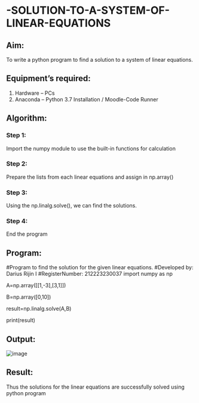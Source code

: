 # -SOLUTION-TO-A-SYSTEM-OF-LINEAR-EQUATIONS
## Aim:
To write a python program to find a solution to a system of linear equations.
## Equipment’s required:
1. 	Hardware – PCs
2. 	Anaconda – Python 3.7 Installation / Moodle-Code Runner
## Algorithm:
### Step 1: 
Import the numpy module to use the built-in functions for calculation
### Step 2: 
Prepare the lists from each linear equations and assign in np.array()
### Step 3: 
Using the np.linalg.solve(), we can find the solutions.
### Step 4: 
End the program
## Program:
#Program to find the solution for the given linear equations.
#Developed by:   Darius Rijin I
#RegisterNumber: 212223230037
import numpy as np 

A=np.array([[1,-3],[3,1]])

B=np.array([0,10])

result=np.linalg.solve(A,B)

print(result)

## Output:
![image](https://github.com/sriharan23000516/-SOLUTION-TO-A-SYSTEM-OF-LINEAR-EQUATIONS/assets/139841769/a6e3a0a5-eb6a-4ebc-a908-03e6cb63638e)

## Result: 
Thus the solutions for the linear equations are successfully solved using python program


